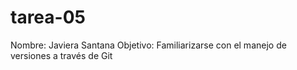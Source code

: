 # tarea-05
Nombre: Javiera Santana
Objetivo: Familiarizarse con el manejo de versiones a través de Git
